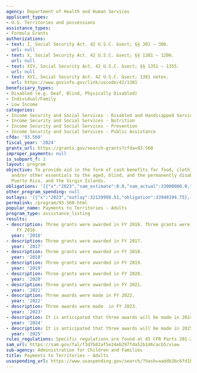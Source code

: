 ```yaml
---
agency: Department of Health and Human Services
applicant_types:
- U.S. Territories and possessions
assistance_types:
- Formula Grants
authorizations:
- text: I, Social Security Act. 42 U.S.C. &sect; §§ 301 – 306.
  url: null
- text: X, Social Security Act. 42 U.S.C. &sect; §§ 1201 – 1206.
  url: null
- text: XIV, Social Security Act. 42 U.S.C. &sect; §§ 1351 – 1355.
  url: null
- text: XVI, Social Security Act. 42 U.S.C. &sect; 1381 notes.
  url: https://www.govinfo.gov/link/uscode/42/1381
beneficiary_types:
- Disabled (e.g. Deaf, Blind, Physically Disabled)
- Individual/Family
- Low Income
categories:
- Income Security and Social Services - Disabled and Handicapped Services
- Income Security and Social Services - Nutrition
- Income Security and Social Services - Prevention
- Income Security and Social Services - Public Assistance
cfda: '93.560'
fiscal_year: '2024'
grants_url: https://grants.gov/search-grants?cfda=93.560
improper_payments: null
is_subpart_f: 1
layout: program
objective: To provide aid in the form of cash benefits for food, clothing, shelter,
  and/or other essentials to the aged, blind, and the permanently disabled in Guam,
  Puerto Rico, and the Virgin Islands.
obligations: '[{"x":"2023","sam_estimate":0.0,"sam_actual":33000000.0,"usa_spending_actual":29772278.75},{"x":"2024","sam_estimate":0.0,"sam_actual":33000000.0,"usa_spending_actual":22078532.75},{"x":"2025","sam_estimate":0.0,"sam_actual":33000000.0,"usa_spending_actual":25443476.75}]'
other_program_spending: null
outlays: '[{"x":"2023","outlay":32139998.51,"obligation":33948194.75},{"x":"2024","outlay":161837.75,"obligation":161013.0},{"x":"2025","outlay":13037893.76,"obligation":25443476.75}]'
permalink: /program/93.560.html
popular_name: Payments to Territories - Adults
program_type: assistance_listing
results:
- description: Three grants were awarded in FY 2016. Three grants were awarded in
    FY 2016.
  year: '2016'
- description: Three grants were awarded in FY 2017.
  year: '2017'
- description: Three grants were awarded in FY 2018.
  year: '2018'
- description: Three grants were awarded in FY 2019.
  year: '2019'
- description: Three grants were awarded in FY 2020.
  year: '2020'
- description: Three grants were awarded in FY 2021.
  year: '2021'
- description: Three awards were made in FY 2022.
  year: '2022'
- description: Three awards were made  in FY 2023.
  year: '2023'
- description: It is anticipated that three awards will be made in 2024.
  year: '2024'
- description: It is anticipated that three awards will be made in 2025.
  year: '2025'
rules_regulations: Specific regulations are found at 45 CFR Parts 201-206 and 213-237.
sam_url: https://sam.gov/fal/f3d7b82af5e24eb297fda52b1d6cacb5/view
sub-agency: Administration for Children and Families
title: Payments to Territories – Adults
usaspending_url: https://www.usaspending.gov/search/?hash=aaddb3bc6fd1bd10cd659f9a2e893792
---
```

